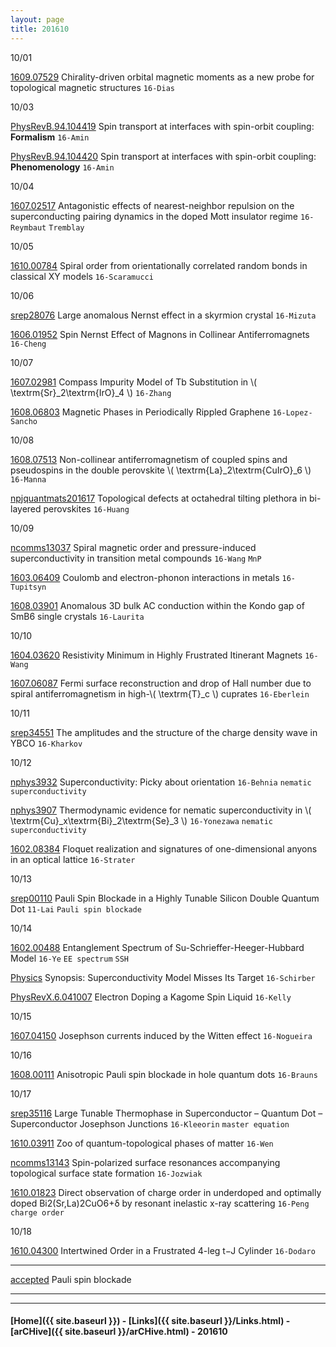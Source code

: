 ```yaml
---
layout: page
title: 201610
---
```



10/01


[1609.07529](https://arxiv.org/abs/1609.07529) Chirality-driven orbital magnetic moments as a new probe for topological magnetic structures `16-Dias`

10/03

[PhysRevB.94.104419](http://journals.aps.org/prb/abstract/10.1103/PhysRevB.94.104419) Spin transport at interfaces with spin-orbit coupling: **Formalism** `16-Amin`

[PhysRevB.94.104420](http://journals.aps.org/prb/abstract/10.1103/PhysRevB.94.104420) Spin transport at interfaces with spin-orbit coupling: **Phenomenology** `16-Amin`



10/04

[1607.02517](https://arxiv.org/abs/1607.02517) Antagonistic effects of nearest-neighbor repulsion on the superconducting pairing dynamics in the doped Mott insulator regime `16-Reymbaut` `Tremblay`

10/05

[1610.00784](https://arxiv.org/abs/1610.00784) Spiral order from orientationally correlated random bonds in classical XY models `16-Scaramucci`

10/06

[srep28076](http://www.nature.com/articles/srep28076) Large anomalous Nernst effect in a skyrmion crystal `16-Mizuta`

[1606.01952](https://arxiv.org/abs/1606.01952) Spin Nernst Effect of Magnons in Collinear Antiferromagnets `16-Cheng`

10/07

[1607.02981](https://arxiv.org/abs/1607.02981) Compass Impurity Model of Tb Substitution in \\( \textrm{Sr}_2\textrm{IrO}_4 \\) `16-Zhang`

[1608.06803](https://arxiv.org/abs/1608.06803) Magnetic Phases in Periodically Rippled Graphene `16-Lopez-Sancho`

10/08

[1608.07513](https://arxiv.org/abs/1608.07513) Non-collinear antiferromagnetism of coupled spins and pseudospins in the double perovskite \\( \textrm{La}_2\textrm{CuIrO}_6 \\) `16-Manna`

[npjquantmats201617](http://www.nature.com/articles/npjquantmats201617) Topological defects at octahedral tilting plethora in bi-layered perovskites `16-Huang`

10/09

[ncomms13037](http://www.nature.com/articles/ncomms13037) Spiral magnetic order and pressure-induced superconductivity in transition metal compounds `16-Wang` `MnP`

[1603.06409](https://arxiv.org/abs/1603.06409) Coulomb and electron-phonon interactions in metals `16-Tupitsyn`

[1608.03901](https://arxiv.org/abs/1608.03901) Anomalous 3D bulk AC conduction within the Kondo gap of SmB6 single crystals `16-Laurita`


10/10

[1604.03620](https://arxiv.org/abs/1604.03620) Resistivity Minimum in Highly Frustrated Itinerant Magnets `16-Wang`


[1607.06087](https://arxiv.org/abs/1607.06087) Fermi surface reconstruction and drop of Hall number due to spiral antiferromagnetism in high-\\( \textrm{T}_c \\) cuprates `16-Eberlein`


10/11

[srep34551](http://www.nature.com/articles/srep34551) The amplitudes and the structure of the charge density wave in YBCO `16-Kharkov`

10/12

[nphys3932](http://www.nature.com/nphys/journal/vaop/ncurrent/full/nphys3932.html) Superconductivity: Picky about orientation `16-Behnia` `nematic superconductivity`

[nphys3907](http://www.nature.com/nphys/journal/vaop/ncurrent/full/nphys3907.html) Thermodynamic evidence for nematic superconductivity in \\( \textrm{Cu}_x\textrm{Bi}_2\textrm{Se}_3 \\) `16-Yonezawa` `nematic superconductivity`

[1602.08384](https://arxiv.org/abs/1602.08384) Floquet realization and signatures of one-dimensional anyons in an optical lattice `16-Strater`


10/13

[srep00110](http://www.nature.com/articles/srep00110) Pauli Spin Blockade in a Highly Tunable Silicon Double Quantum Dot `11-Lai` `Pauli spin blockade`

10/14

[1602.00488](https://arxiv.org/abs/1602.00488) Entanglement Spectrum of Su-Schrieffer-Heeger-Hubbard Model `16-Ye` `EE spectrum` `SSH`

[Physics](http://physics.aps.org/synopsis-for/10.1103/PhysRevX.6.041007) Synopsis: Superconductivity Model Misses Its Target `16-Schirber`

[PhysRevX.6.041007](http://journals.aps.org/prx/abstract/10.1103/PhysRevX.6.041007) Electron Doping a Kagome Spin Liquid `16-Kelly`

10/15

[1607.04150](https://arxiv.org/abs/1607.04150) Josephson currents induced by the Witten effect `16-Nogueira`


10/16

[1608.00111](https://arxiv.org/abs/1608.00111) Anisotropic Pauli spin blockade in hole quantum dots `16-Brauns`

10/17


[srep35116](http://www.nature.com/articles/srep35116) Large Tunable Thermophase in Superconductor – Quantum Dot – Superconductor Josephson Junctions `16-Kleeorin` `master equation`

[1610.03911](https://arxiv.org/abs/1610.03911) Zoo of quantum-topological phases of matter `16-Wen`

[ncomms13143](http://www.nature.com/articles/ncomms13143) Spin-polarized surface resonances accompanying topological surface state formation `16-Jozwiak`


[1610.01823](https://arxiv.org/abs/1610.01823) Direct observation of charge order in underdoped and optimally doped Bi2(Sr,La)2CuO6+δ by resonant inelastic x-ray scattering `16-Peng` `charge order`

10/18

[1610.04300](https://arxiv.org/abs/1610.04300) Intertwined Order in a Frustrated 4-leg t−J Cylinder `16-Dodaro`






---

[accepted](http://journals.aps.org/prl/accepted/5907dYd3Cc412752804b6cc4beddf3da7eb167ae7) Pauli spin blockade


---



---


#### [Home]({{ site.baseurl }}) - [Links]({{ site.baseurl }}/Links.html) - [arCHive]({{ site.baseurl }}/arCHive.html) - 201610
